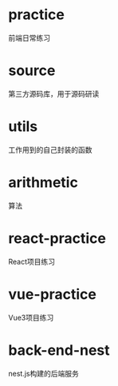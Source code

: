 # practice

前端日常练习

# source

第三方源码库，用于源码研读

# utils

工作用到的自己封装的函数

# arithmetic

算法

# react-practice

React项目练习

# vue-practice

Vue3项目练习

# back-end-nest

nest.js构建的后端服务
